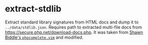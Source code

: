 
extract-stdlib
==============

Extract standard library signatures from HTML docs and dump it to `../data/stdlib.json`.
Requires path to extracted multi-file docs from <https://secure.php.net/download-docs.php>.
It was taken from [Shawn Biddle's `phpcomplete.vim`](https://github.com/shawncplus/phpcomplete.vim)
and modified.

